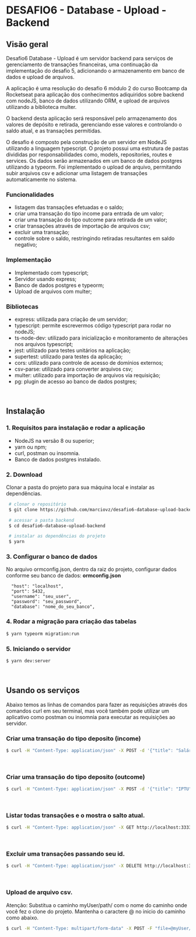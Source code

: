 
# DESAFIO6 - Database - Upload - Backend

## Visão geral
Desafio6 Database - Upload é um servidor backend para serviços de gerenciamento de transações financeiras, uma continuação da implementação do desafio 5, adicionando o armazenamento em banco de dados e upload de arquivos.

A aplicação é uma resolução do desafio 6 módulo 2 do curso Bootcamp da Rocketseat para aplicação dos conhecimentos adiquiridos sobre backend com nodeJS, banco de dados utilizando ORM, e upload de arquivos utilizando a biblioteca multer.

O backend desta aplicação será responsável pelo armazenamento dos valores de depósito e retirada, gerenciando esse valores e controlando o saldo atual, e as transações permitidas.

O desafio é composto pela construção de um servidor em NodeJS utilizando a linguagem typescript. O projeto possui uma estrutura de pastas divididas por responsabilidades como, models, repositories, routes e services.
Os dados serão armazenados em um banco de dados postgres utilizando a typeorm.
Foi implementado o upload de arquivo, permitando subir arquivos csv e adicionar uma listagem de transações automaticamente no sistema.

### Funcionalidades
- listagem das transações efetuadas e o saldo;
- criar uma transação do tipo income para entrada de um valor;
- criar uma transação do tipo outcome para retirada de um valor;
- criar transações através de importação de arquivos csv;
- excluir uma transação;
- controle sobre o saldo, restringindo retiradas resultantes em saldo negativo;

### Implementação
- Implementado com typescript;
- Servidor usando express;
- Banco de dados postgres e typeorm;
- Upload de arquivos com multer;

### Bibliotecas
- express: utilizada para criação de um servidor;
- typescript: permite escrevermos código typescript para rodar no nodeJS;
- ts-node-dev: utilizado para inicialização e monitoramento de alterações nos arquivos typescript;
- jest: utilizado para testes unitários na aplicação;
- supertest: utilizado para testes da aplicação;
- cors: utilizado para controle de acesso de domínios externos;
- csv-parse: utilizado para converter arquivos csv;
- multer: utilizado para importação de arquivos via requisição;
- pg: plugin de acesso ao banco de dados postgres;

<br />

## Instalação

### 1. Requisitos para instalação e rodar a aplicação
- NodeJS na versão 8 ou superior;
- yarn ou npm;
- curl, postman ou insomnia.
- Banco de dados postgres instalado.

### 2. Download

Clonar a pasta do projeto para sua máquina local e instalar as dependências.
```bash
 # clonar o repositório
 $ git clone https://github.com/marciovz/desafio6-database-upload-backend.git

 # acessar a pasta backend
 $ cd desafio6-database-upload-backend

 # instalar as dependências do projeto
 $ yarn
```
### 3. Configurar o banco de dados
  No arquivo ormconfig.json, dentro da raiz do projeto, configurar dados conforme seu banco de dados:
  **ormconfig.json**
  ```code
    "host": "localhost",
    "port": 5432,
    "username": "seu_user",
    "password": "seu_password",
    "database": "nome_do_seu_banco",
  ```

### 4. Rodar a migração para criação das tabelas
```bash
$ yarn typeorm migration:run
```

### 5. Iniciando o servidor
```bash
$ yarn dev:server
```

<br />

## Usando os serviços

Abaixo temos as linhas de comandos para fazer as requisições através dos comandos curl em seu terminal, mas você também pode utilizar um aplicativo como postman ou insomnia para executar as requisições ao servidor.

 ### Criar uma transação do tipo deposito (income)
```bash
$ curl -H "Content-Type: application/json" -X POST -d '{"title": "Salário" , "value": 3000, "type": "income", "category": "Renda Fixa"}' http://localhost:3333/transactions
```
<br />

 ### Criar uma transação do tipo deposito (outcome)
```bash
$ curl -H "Content-Type: application/json" -X POST -d '{"title": "IPTU" , "value": 800, "type": "outcome", "category": "Impostos"}' http://localhost:3333/transactions
```
<br />

 ### Listar todas transações e o mostra o salto atual.
```bash
$ curl -H "Content-Type: application/json" -X GET http://localhost:3333/transactions
```
<br />

 ### Excluir uma transações passando seu id.
```bash
$ curl -H "Content-Type: application/json" -X DELETE http://localhost:3333/transactions/ID_TRANSAÇÃO
```
<br />

 ### Upload de arquivo csv.
 Atenção:
 Substitua o caminho myUser/path/ com o nome do caminho onde você fez o clone do projeto.
 Mantenha o caractere @ no inicio do caminho como abaixo.

```bash
$ curl -H "Content-Type: multipart/form-data" -X POST -F "file=@myUser/path/desafio6-database-upload-backend/arquivo_teste.csv" http://localhost:3333/transactions/import
```
<br />

